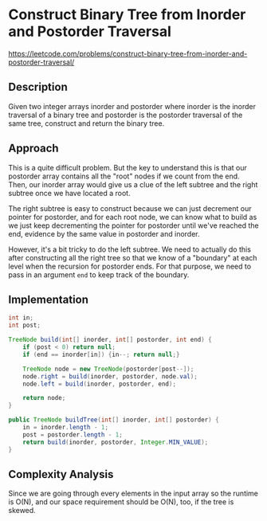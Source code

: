# Construct Binary Tree from Inorder and Postorder Traversal

https://leetcode.com/problems/construct-binary-tree-from-inorder-and-postorder-traversal/

## Description
Given two integer arrays inorder and postorder where inorder is the inorder traversal of a binary tree and postorder is the postorder traversal of the same tree, construct and return the binary tree.

## Approach

This is a quite difficult problem. But the key to understand this is that our postorder array contains all the "root" nodes if we count from the end. Then, our inorder array would give us a clue of the left subtree and the right subtree once we have located a root. 

The right subtree is easy to construct because we can just decrement our pointer for postorder, and for each root node, we can know what to build as we just keep decrementing the pointer for postorder until we've reached the end, evidence by the same value in postorder and inorder. 

However, it's a bit tricky to do the left subtree. We need to actually do this after constructing all the right tree so that we know of a "boundary" at each level when the recursion for postorder ends. For that purpose, we need to pass in an argument `end` to keep track of the boundary.

## Implementation
```java
int in;
int post;

TreeNode build(int[] inorder, int[] postorder, int end) {
    if (post < 0) return null;
    if (end == inorder[in]) {in--; return null;}

    TreeNode node = new TreeNode(postorder[post--]);
    node.right = build(inorder, postorder, node.val);
    node.left = build(inorder, postorder, end);

    return node;
}

public TreeNode buildTree(int[] inorder, int[] postorder) {
    in = inorder.length - 1;
    post = postorder.length - 1;
    return build(inorder, postorder, Integer.MIN_VALUE);
}
```

## Complexity Analysis

Since we are going through every elements in the input array so the runtime is O(N), and our space requirement should be O(N), too, if the tree is skewed.
